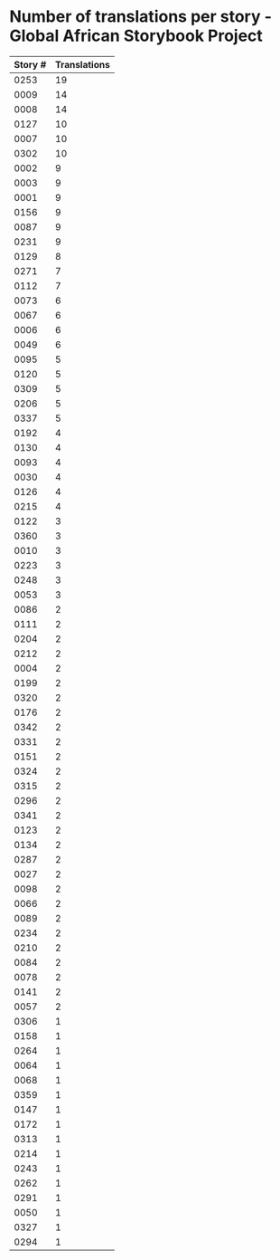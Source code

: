# Number of translations per story - Global African Storybook Project

Story # | Translations
------- | ------------
0253 | 19
0009 | 14
0008 | 14
0127 | 10
0007 | 10
0302 | 10
0002 | 9
0003 | 9
0001 | 9
0156 | 9
0087 | 9
0231 | 9
0129 | 8
0271 | 7
0112 | 7
0073 | 6
0067 | 6
0006 | 6
0049 | 6
0095 | 5
0120 | 5
0309 | 5
0206 | 5
0337 | 5
0192 | 4
0130 | 4
0093 | 4
0030 | 4
0126 | 4
0215 | 4
0122 | 3
0360 | 3
0010 | 3
0223 | 3
0248 | 3
0053 | 3
0086 | 2
0111 | 2
0204 | 2
0212 | 2
0004 | 2
0199 | 2
0320 | 2
0176 | 2
0342 | 2
0331 | 2
0151 | 2
0324 | 2
0315 | 2
0296 | 2
0341 | 2
0123 | 2
0134 | 2
0287 | 2
0027 | 2
0098 | 2
0066 | 2
0089 | 2
0234 | 2
0210 | 2
0084 | 2
0078 | 2
0141 | 2
0057 | 2
0306 | 1
0158 | 1
0264 | 1
0064 | 1
0068 | 1
0359 | 1
0147 | 1
0172 | 1
0313 | 1
0214 | 1
0243 | 1
0262 | 1
0291 | 1
0050 | 1
0327 | 1
0294 | 1
